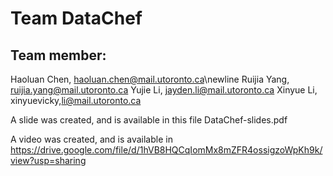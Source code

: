 # Team DataChef 

## Team member: 
Haoluan Chen, haoluan.chen@mail.utoronto.ca\newline
Ruijia Yang, ruijia.yang@mail.utoronto.ca
Yujie Li, jayden.li@mail.utoronto.ca
Xinyue Li, xinyuevicky,li@mail.utoronto.ca



A slide was created, and is available in this file DataChef-slides.pdf

A video was created, and is available in https://drive.google.com/file/d/1hVB8HQCqIomMx8mZFR4ossigzoWpKh9k/view?usp=sharing
